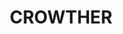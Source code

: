 ---
lastmod: '2025-04-06T06:05:20+00:00'
latitude: -34.176731
layout: suburb
longitude: 148.523704
postcode: '2803'
state: NSW
title: CROWTHER
url: /nsw/crowther/
---